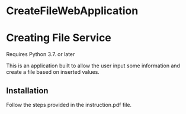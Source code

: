 # CreateFileWebApplication

# Creating File Service

Requires Python 3.7. or later

This is an application built to allow the user input some information and create a file based on inserted values.


## Installation

Follow the steps provided in the instruction.pdf file.

